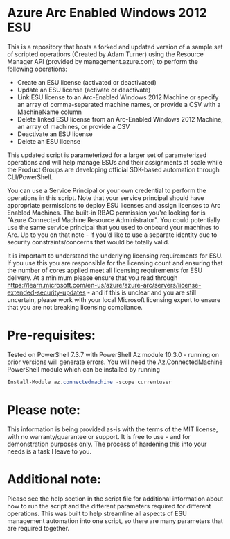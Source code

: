 # Azure Arc Enabled Windows 2012 ESU
This is a repository that hosts a forked and updated version of a sample set of scripted operations (Created by Adam Turner) using the Resource Manager API (provided by management.azure.com) to perform the following operations:
+ Create an ESU license (activated or deactivated)
+ Update an ESU license (activate or deactivate)
+ Link ESU license to an Arc-Enabled Windows 2012 Machine or specify an array of comma-separated machine names, or provide a CSV with a MachineName column
+ Delete linked ESU license from an Arc-Enabled Windows 2012 Machine, an array of machines, or provide a CSV
+ Deactivate an ESU license
+ Delete an ESU license

This updated script is parameterized for a larger set of parameterized operations and will help manage ESUs and their assignments at scale while the Product Groups are developing official SDK-based automation through CLI/PowerShell.

You can use a Service Principal or your own credential to perform the operations in this script.  Note that your service principal should have appropriate permissions to deploy ESU licenses and assign licenses to Arc Enabled Machines.  The built-in RBAC permission you're looking for is "Azure Connected Machine Resource Administrator".  You could potentially use the same service principal that you used to onboard your machines to Arc.  Up to you on that note - if you'd like to use a separate identity due to security constraints/concerns that would be totally valid.

It is important to understand the underlying licensing requirements for ESU.  If you use this you are responsible for the licensing count and ensuring that the number of cores applied meet all licensing requirements for ESU delivery.  At a minimum please ensure that you read through https://learn.microsoft.com/en-us/azure/azure-arc/servers/license-extended-security-updates - and if this is unclear and you are still uncertain, please work with your local Microsoft licensing expert to ensure that you are not breaking licensing compliance.

# Pre-requisites:
Tested on PowerShell 7.3.7 with PowerShell Az module 10.3.0 - running on prior versions will generate errors.
You will need the Az.ConnectedMachine PowerShell module which can be installed by running
```powershell
Install-Module az.connectedmachine -scope currentuser
```

# Please note:
This information is being provided as-is with the terms of the MIT license, with no warranty/guarantee or support.  It is free to use - and for demonstration purposes only.  The process of hardening this into your needs is a task I leave to you.

# Additional note:
Please see the help section in the script file for additional information about how to run the script and the different parameters required for different operations.  This was built to help streamline all aspects of ESU management automation into one script, so there are many parameters that are required together.
